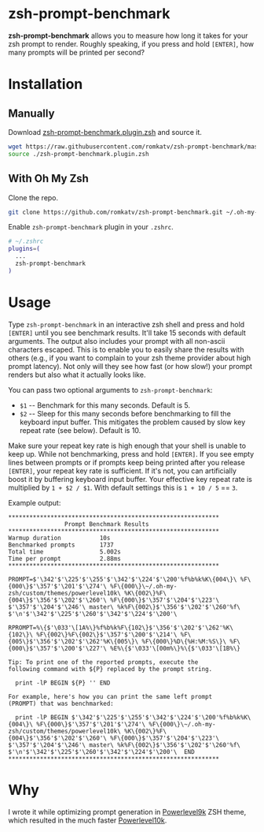 # zsh-prompt-benchmark
**zsh-prompt-benchmark** allows you to measure how long it takes for your zsh
prompt to render. Roughly speaking, if you press and hold `[ENTER]`, how many
prompts will be printed per second?

# Installation

## Manually

Download
[zsh-prompt-benchmark.plugin.zsh](https://github.com/romkatv/zsh-prompt-benchmark/blob/master/zsh-prompt-benchmark.plugin.zsh)
and source it.

```zsh
wget https://raw.githubusercontent.com/romkatv/zsh-prompt-benchmark/master/zsh-prompt-benchmark.plugin.zsh
source ./zsh-prompt-benchmark.plugin.zsh
```

## With Oh My Zsh

Clone the repo.

```zsh
git clone https://github.com/romkatv/zsh-prompt-benchmark.git ~/.oh-my-zsh/custom/plugins/zsh-prompt-benchmark
```

Enable `zsh-prompt-benchmark` plugin in your `.zshrc`.

```zsh
# ~/.zshrc
plugins=(
  ...
  zsh-prompt-benchmark
)
```

# Usage

Type `zsh-prompt-benchmark` in an interactive zsh shell and press and hold
`[ENTER]` until you see benchmark results. It'll take 15 seconds with default arguments. The output
also includes your prompt with all non-ascii characters escaped. This is to enable you to easily
share the results with others (e.g., if you want to complain to your zsh theme provider about high
prompt latency). Not only will they see how fast (or how slow!) your prompt renders but also what it
actually looks like.

You can pass two optional arguments to `zsh-prompt-benchmark`:

  * `$1` -- Benchmark for this many seconds. Default is 5.
  * `$2` -- Sleep for this many seconds before benchmarking to fill the keyboard input buffer.
            This mitigates the problem caused by slow key repeat rate (see below). Default is 10.

Make sure your repeat key rate is high enough that your shell is unable to keep up. While not
benchmarking, press and hold `[ENTER]`. If you see empty lines between prompts or if prompts keep
being printed after you release `[ENTER]`, your repeat key rate is sufficient. If it's not,
you can artificially boost it by buffering keyboard input buffer. Your effective key repeat
rate is multiplied by `1 + $2 / $1`. With default settings this is `1 + 10 / 5` == `3`.

Example output:

```
************************************************************
                Prompt Benchmark Results
************************************************************
Warmup duration           10s
Benchmarked prompts       1737
Total time                5.002s
Time per prompt           2.88ms
************************************************************

PROMPT=$'\342'$'\225'$'\255'$'\342'$'\224'$'\200'%f%b%k%K\{004\}\ %F\{000\}$'\357'$'\201'$'\274'\ %F\{000\}\~/.oh-my-zsh/custom/themes/powerlevel10k\ %K\{002\}%F\{004\}$'\356'$'\202'$'\260'\ %F\{000\}$'\357'$'\204'$'\223'\ $'\357'$'\204'$'\246'\ master\ %k%F\{002\}$'\356'$'\202'$'\260'%f\ $'\n'$'\342'$'\225'$'\260'$'\342'$'\224'$'\200'\ 

RPROMPT=%\{$'\033'\[1A%\}%f%b%k%F\{102\}$'\356'$'\202'$'\262'%K\{102\}\ %F\{002\}%F\{002\}$'\357'$'\200'$'\214'\ %F\{005\}$'\356'$'\202'$'\262'%K\{005\}\ %F\{000\}%D\{%H:%M:%S\}\ %F\{000\}$'\357'$'\200'$'\227'\ %E%\{$'\033'\[00m%\}%\{$'\033'\[1B%\}

Tip: To print one of the reported prompts, execute the
following command with ${P} replaced by the prompt string.

  print -lP BEGIN ${P} '' END

For example, here's how you can print the same left prompt
(PROMPT) that was benchmarked:

  print -lP BEGIN $'\342'$'\225'$'\255'$'\342'$'\224'$'\200'%f%b%k%K\{004\}\ %F\{000\}$'\357'$'\201'$'\274'\ %F\{000\}\~/.oh-my-zsh/custom/themes/powerlevel10k\ %K\{002\}%F\{004\}$'\356'$'\202'$'\260'\ %F\{000\}$'\357'$'\204'$'\223'\ $'\357'$'\204'$'\246'\ master\ %k%F\{002\}$'\356'$'\202'$'\260'%f\ $'\n'$'\342'$'\225'$'\260'$'\342'$'\224'$'\200'\  END
************************************************************
```

# Why

I wrote it while optimizing prompt generation in
[Powerlevel9k](https://github.com/bhilburn/powerlevel9k) ZSH theme, which resulted in
the much faster [Powerlevel10k](https://github.com/romkatv/powerlevel10k).
